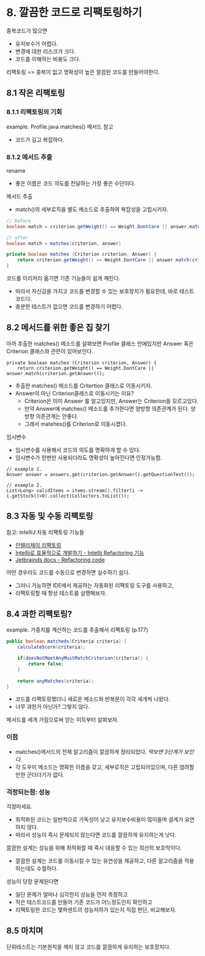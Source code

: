 # 8. 깔끔한 코드로 리팩토링하기

중복코드가 많으면

* 유지보수가 어렵다.
* 변경에 대한 리스크가 크다.
* 코드를 이해하는 비용도 크다.

리팩토링 => 중복이 없고 명확성이 높은 깔끔한 코드를 만들어야한다.

## 8.1 작은 리팩토링

### 8.1.1 리팩토링의 기회


example. Profile.java matches() 메서드 참고


* 코드가 길고 복잡하다.

### 8.1.2 메서드 추출

rename

* 좋은 이름은 코드 의도를 전달하는 가장 좋은 수단이다.

메서드 추출

* match()의 세부로직을 별도 메소드로 추출하여 복잡성을 고립시키자.

```java
// before
boolean match = criterion.getWeight() == Weight.DontCare || answer.match(criterion.getAnswer());

// after
boolean match = matches(criterion, answer)

private boolean matches (Criterion criterion, Answer) {
    return criterion.getWeight() == Weight.DontCare || answer.match(criterion.getAnswer());
}

```

코드를 이리저리 옮기면 기존 기능들이 쉽게 깨진다. 

* 따라서 자신감을 가지고 코드를 변경할 수 있는 보호장치가 필요한데, 바로 테스트코드다. 
* 충분한 테스트가 없으면 코드를 변경하기 어렵다.

## 8.2 메서드를 위한 좋은 집 찾기 

아까 추출한 matches() 메소드를 살펴보면 Profile 클래스 안에있지만 Answer 혹은 Criterion 클래스와 관련이 있어보인다.

```
private boolean matches (Criterion criterion, Answer) {
    return criterion.getWeight() == Weight.DontCare || answer.match(criterion.getAnswer());
```

* 추출한 matches() 메소드를 Critertion 클래스로 이동시키자. 
* Answer이 아닌 Criterion클래스로 이동시키는 이유?
	* Criterion은 이미 Answer 를 알고있지만, Answer는 Criterion을 모르고있다.
	* 만약 Answer에 matches() 메소드를 추가한다면 양방향 의존관계가 된다. 양방향 의존관계는 안좋다. 
	* 그래서 matehes()를 Criterion로 이동시켰다.

임시변수

* 임시변수를 사용해서 코드의 의도를 명확하게 할 수 있다.
* 임시변수가 한번만 사용되더라도 명확성이 높아진다면 인정가능함.

```
// example 1.
Answer answer = answers.get(criterion.getAnswer().getQuestionText());

// example 2.
List<Long> validItems = items.stream().filter(i -> i.getStock()>0).collect(Collectors.toList());
```

## 8.3 자동 및 수동 리팩토링

참고: intelliJ 자동 리팩토링 기능들 

* [인텔리제이 리팩토링](https://cheese10yun.github.io/intellij-refactoring/)
* [Intellij로 효율적으로 개발하기 - Intellij Refactoring 기능](https://minwan1.github.io/2018/07/26/2018-07-26-intellij/)
* [Jetbrainds docs - Refactoring code](https://www.jetbrains.com/help/idea/refactoring-source-code.html)

어떤 경우라도 코드를 수동으로 변경하면 실수하기 쉽다. 

* 그러니 가능하면 IDE에서 제공하는 자동화된 리팩토링 도구를 사용하고,
* 리팩토링할 때 항상 테스트를 실행해보자.

## 8.4 과한 리팩토링?

example. 가중치를 계산하는 코드를 추출해서 리팩토링 (p.177)

``` java
public boolean matcheds(Criteria criteria) {
	calculateScore(criteria);

	if(doesNotMeetAnyMustMatchCriterion(criteria)) {
		return false;
	}
	
	return anyMatches(criteria);
}
```

* 코드를 리팩토링했더니 새로운 메소드와 반복문이 각각 세개씩 나왔다. 
* 너무 과한거 아닌가? 그렇지 않다.

메서드를 세개 가짐으로써 얻는 이득부터 살펴보자.

### 이점

* matches()메서드의 전체 알고리즘이 깔끔하게 정리되었다. _딱보면 3단계가 보인다._
* 각 도우미 메소드는 명확한 이름을 갖고, 세부로직은 고립되어있으며, 다른 염려할만한 군더더기가 없다.

### 걱정되는점: 성능

걱정마세요.

* 최적화된 코드는 일반적으로 가독성이 낮고 유지보수비용이 많이들며 설계가 유연하지 않다.
* 따라서 성능이 즉시 문제되지 않는다면 코드를 깔끔하게 유지하는게 낫다.

깔끔한 설계는 성능을 위해 최적화할 때 즉시 대응할 수 있는 최선의 보호막이다.

* 깔끔한 설계는 코드를 이동시킬 수 있는 유연성을 제공하고, 다른 알고리즘을 적용하는데도 수월하다.

성능이 당장 문제된다면 

* 일단 문제가 얼마나 심각한지 성능을 먼저 측정하고
* 작은 테스트코드를 만들어 기존 코드가 어느정도인지 확인하고
* 리팩토링한 코드는 몇퍼센트의 성능저하가 있는지 직접 판단, 비교해보자.

## 8.5 마치며

단위테스트는 기본원칙을 깨지 않고 코드를 깔끔하게 유지하는 보호장치다.




